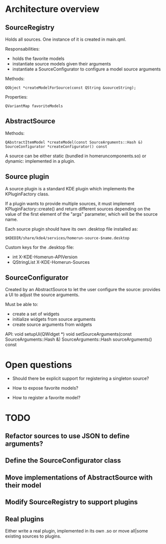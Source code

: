 # Architecture overview

## SourceRegistry

Holds all sources. One instance of it is created in main.qml.

Responsabilities:

- holds the favorite models
- instantiate source models given their arguments
- instantiate a SourceConfigurator to configure a model source arguments

Methods:

    QObject *createModelForSource(const QString &sourceString);

Properties:

    QVariantMap favoriteModels

## AbstractSource

Methods:

    QAbstractItemModel *createModel(const SourceArguments::Hash &)
    SourceConfigurator *createConfigurator() const

A source can be either static (bundled in homeruncomponents.so) or dynamic:
implemented in a plugin.

## Source plugin

A source plugin is a standard KDE plugin which implements the KPluginFactory
class.

If a plugin wants to provide multiple sources, it must implement
KPluginFactory::create() and return different sources depending on the value of
the first element of the "args" parameter, which will be the source name.

Each source plugin should have its own .desktop file installed as:

    $KDEDIR/share/kde4/services/homerun-source-$name.desktop

Custom keys for the .desktop file:

- int X-KDE-Homerun-APIVersion
- QStringList X-KDE-Homerun-Sources

## SourceConfigurator

Created by an AbstractSource to let the user configure the source: provides a
UI to adjust the source arguments.

Must be able to:

- create a set of widgets
- initialize widgets from source arguments
- create source arguments from widgets

API:
    void setupUi(QWidget *)
    void setSourceArguments(const SourceArguments::Hash &)
    SourceArguments::Hash sourceArguments() const

# Open questions

- Should there be explicit support for registering a singleton source?

- How to expose favorite models?

- How to register a favorite model?

# TODO

## Refactor sources to use JSON to define arguments?

## Define the SourceConfigurator class

## Move implementations of AbstractSource with their model

## Modify SourceRegistry to support plugins

## Real plugins

Either write a real plugin, implemented in its own .so or move all|some
existing sources to plugins.
